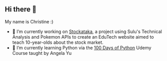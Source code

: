 ## Hi there 👋

My name is Christine :)
- 🔭 I’m currently working on [Stockataka](https://github.com/Rachel-R16/Stockataka), a project using Sulu's Technical Analysis and Pokemon APIs to create an EduTech website aimed to teach 10-year-olds about the stock market.
- 🌱 I’m currently learning Python via the [100 Days of Python](https://github.com/cchristinechan/100-Days-Of-Python) Udemy Course taught by Angela Yu

<!--
**cchristinechan/cchristinechan** is a ✨ _special_ ✨ repository because its `README.md` (this file) appears on your GitHub profile.

Here are some ideas to get you started:

- 🔭 I’m currently working on ...
- 🌱 I’m currently learning ...
- 👯 I’m looking to collaborate on ...
- 🤔 I’m looking for help with ...
- 💬 Ask me about ...
- 📫 How to reach me: ...
- 😄 Pronouns: ...
- ⚡ Fun fact: ...
-->
